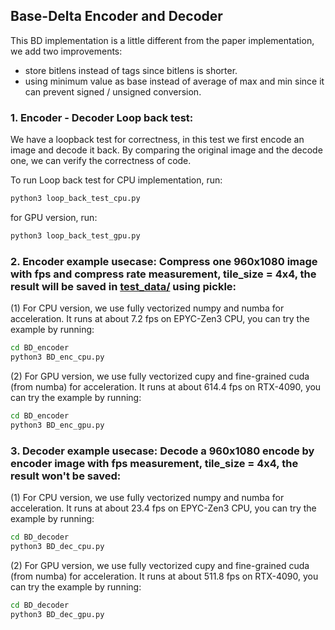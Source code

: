 ##  Base-Delta Encoder and Decoder
This BD implementation is a little different from the paper implementation, we add two improvements:
- store bitlens instead of tags since bitlens is shorter.
- using minimum value as base instead of average of max and min since it can prevent signed / unsigned conversion.

### 1. Encoder - Decoder Loop back test:

We have a loopback test for correctness, in this test we first encode an image and decode it back. By comparing the original image and the decode one, we can verify the correctness of code.

To run Loop back test for CPU implementation, run:
```bash
python3 loop_back_test_cpu.py
```

for GPU version, run:
```bash
python3 loop_back_test_gpu.py
```


### 2. Encoder example usecase: Compress one 960x1080 image with fps and compress rate measurement, tile_size = 4x4, the result will be saved in [test_data/](test_data/) using pickle:

(1) For CPU version, we use fully vectorized numpy and numba for acceleration. It runs at about 7.2 fps on EPYC-Zen3 CPU, you can try the example by running:
```bash
cd BD_encoder
python3 BD_enc_cpu.py 
```

(2) For GPU version, we use fully vectorized cupy and fine-grained cuda (from numba) for acceleration. It runs at about 614.4 fps on RTX-4090, you can try the example by running:
```bash
cd BD_encoder
python3 BD_enc_gpu.py
```


### 3. Decoder example usecase: Decode a 960x1080 encode by encoder image with fps measurement, tile_size = 4x4, the result won't be saved:

(1) For CPU version, we use fully vectorized numpy and numba for acceleration. It runs at about 23.4 fps on EPYC-Zen3 CPU, you can try the example by running:
```bash
cd BD_decoder
python3 BD_dec_cpu.py 
```

(2) For GPU version, we use fully vectorized cupy and fine-grained cuda (from numba) for acceleration. It runs at about 511.8 fps on RTX-4090, you can try the example by running:
```bash
cd BD_decoder
python3 BD_dec_gpu.py
```
